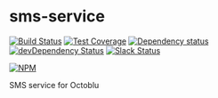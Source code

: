 sms-service
===========

[![Build Status](https://travis-ci.org/octoblu/sms-service.svg?branch=master)](https://travis-ci.org/octoblu/sms-service)
[![Test Coverage](https://codecov.io/gh/octoblu/sms-service/branch/master/graph/badge.svg)](https://codecov.io/gh/octoblu/sms-service)
[![Dependency status](http://img.shields.io/david/octoblu/sms-service.svg?style=flat)](https://david-dm.org/octoblu/sms-service)
[![devDependency Status](http://img.shields.io/david/dev/octoblu/sms-service.svg?style=flat)](https://david-dm.org/octoblu/sms-service#info=devDependencies)
[![Slack Status](http://community-slack.octoblu.com/badge.svg)](http://community-slack.octoblu.com)

[![NPM](https://nodei.co/npm/sms-service.svg?style=flat)](https://npmjs.org/package/sms-service)

SMS service for Octoblu


